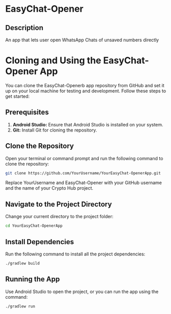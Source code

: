 # EasyChat-Opener
## Description
An app that lets user open WhatsApp Chats of unsaved numbers directly

# Cloning and Using the EasyChat-Opener App

You can clone the EasyChat-Openerb app repository from GitHub and set it up on your local machine for testing and development. Follow these steps to get started:

## Prerequisites
1. **Android Studio:** Ensure that Android Studio is installed on your system.
2. **Git:** Install Git for cloning the repository.

## Clone the Repository
Open your terminal or command prompt and run the following command to clone the repository:

```bash
git clone https://github.com/YourUsername/YourEasyChat-OpenerApp.git
```

Replace YourUsername and EasyChat-Opener with your GitHub username and the name of your Crypto Hub project.

## Navigate to the Project Directory
Change your current directory to the project folder:
```bash
cd YourEasyChat-OpenerApp
```

## Install Dependencies
Run the following command to install all the project dependencies:
```bash
./gradlew build
```

## Running the App
Use Android Studio to open the project, or you can run the app using the command:
```bash
./gradlew run
```

